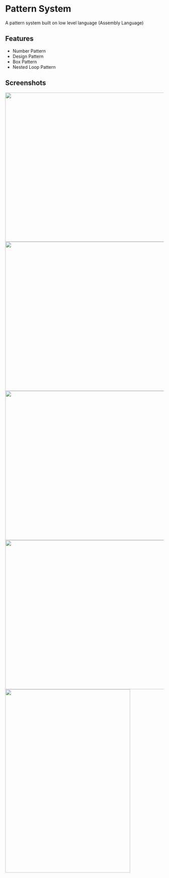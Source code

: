 # Pattern System 

A pattern system built on low level language (Assembly Language)

## Features 
 * Number Pattern
 * Design Pattern
 * Box Pattern
 * Nested Loop Pattern

## Screenshots 

<p float="left">

<img src="https://user-images.githubusercontent.com/33112835/104159971-400f3f00-542b-11eb-9fdd-af762fe39342.PNG" width="803" height="472"/>

<img src="https://user-images.githubusercontent.com/33112835/104159973-40a7d580-542b-11eb-8eeb-2b76a24b913b.PNG" width="803" height="472"/>

<img src="https://user-images.githubusercontent.com/33112835/104159975-41d90280-542b-11eb-9cb5-bcde4ee79104.PNG" width="803" height="472"/>

<img src="https://user-images.githubusercontent.com/33112835/104159974-41406c00-542b-11eb-82f8-ed731ba9e6f9.PNG" width="642" height="472"/>

<img src="https://user-images.githubusercontent.com/33112835/104159967-3ede1200-542b-11eb-9ccd-64ed3f611296.PNG" width="397" height="580"/>

</p>

